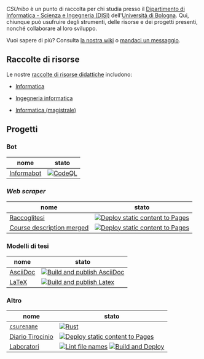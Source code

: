 _CSUnibo_ è un punto di raccolta per chi studia presso il  [Dipartimento di
Informatica - Scienza e Ingegneria (DISI)](https://disi.unibo.it)
dell'[Università di Bologna](https://www.unibo.it). Qui, chiunque può usufruire
degli strumenti, delle risorse e dei progetti presenti, nonché collaborare al
loro sviluppo.

Vuoi sapere di più? Consulta [la nostra wiki](https://csunibo.github.io/wiki)
o [mandaci un messaggio](https://t.me/Adm_bot_inf).

## Raccolte di risorse

Le nostre [raccolte di risorse didattiche](https://dynamik.vercel.app/)
includono:

- [Informatica](https://dynamik.vercel.app/dash/informatica)
- [Ingegneria informatica](https://dynamik.vercel.app/dah/ingegneria)

- [Informatica
  (magistrale)](https://dynamik.vercel.app/dash/informatica-magistrale)

## Progetti

### Bot

| nome                                                | stato                                                                                                                                                           |
| --------------------------------------------------- | --------------------------------------------------------------------------------------------------------------------------------------------------------------- |
| [Informabot](https://github.com/csunibo/informabot) | [![CodeQL](https://github.com/FoxySeta/informabot/actions/workflows/codeql.yml/badge.svg)](https://github.com/FoxySeta/informabot/actions/workflows/codeql.yml) |

### _Web scraper_

| nome                                                                              | stato                                                                                                                                                                                                             |
| --------------------------------------------------------------------------------- | ----------------------------------------------------------------------------------------------------------------------------------------------------------------------------------------------------------------- |
| [Raccoglitesi](https://github.com/csunibo/raccoglitesi)                           | [![Deploy static content to Pages](https://github.com/csunibo/raccoglitesi/actions/workflows/pages.yml/badge.svg)](https://github.com/csunibo/raccoglitesi/actions/workflows/pages.yml)                           |
| [Course description merged](https://github.com/csunibo/course-description-merged) | [![Deploy static content to Pages](https://github.com/csunibo/course-description-merged/actions/workflows/pages.yml/badge.svg)](https://github.com/csunibo/course-description-merged/actions/workflows/pages.yml) |

### Modelli di tesi

| nome                                                   | stato                                                                                                                                                                                           |
| ------------------------------------------------------ | ----------------------------------------------------------------------------------------------------------------------------------------------------------------------------------------------- |
| [AsciiDoc](https://github.com/csunibo/asciidoc-thesis) | [![Build and publish AsciiDoc](https://github.com/csunibo/asciidoc-thesis/actions/workflows/asciidoc.yml/badge.svg)](https://github.com/csunibo/asciidoc-thesis/actions/workflows/asciidoc.yml) |
| [LaTeX](https://github.com/csunibo/latex-thesis)       | [![Build and publish Latex](https://github.com/csunibo/latex-thesis/actions/workflows/tex.yml/badge.svg)](https://github.com/csunibo/latex-thesis/actions/workflows/tex.yml)                    |

### Altro

| nome                                                            | stato                                                                                                                                                                                                                                                                                                                                |
| --------------------------------------------------------------- | ------------------------------------------------------------------------------------------------------------------------------------------------------------------------------------------------------------------------------------------------------------------------------------------------------------------------------------ |
| [`csurename`](https://github.com/csunibo/csurename)             | [![Rust](https://github.com/csunibo/csurename/actions/workflows/rust.yml/badge.svg)](https://github.com/csunibo/rust/actions/workflows/rust.yml)                                                                                                                                                                                     |
| [Diario Tirocinio](https://github.com/csunibo/diario-tirocinio) | [![Deploy static content to Pages](https://github.com/csunibo/diario-tirocinio/actions/workflows/pages.yml/badge.svg)](https://github.com/csunibo/diario-tirocinio/actions/workflows/pages.yml)                                                                                                                                      |
| [Laboratori](https://github.com/csunibo/lab)                    | [![Lint file names](https://github.com/csunibo/lab/actions/workflows/check.yml/badge.svg)](https://github.com/csunibo/lab/actions/workflows/check.yml) [![Build and Deploy](https://github.com/csunibo/lab/actions/workflows/build-and-deploy.yml/badge.svg)](https://github.com/csunibo/lab/actions/workflows/build-and-deploy.yml) |
